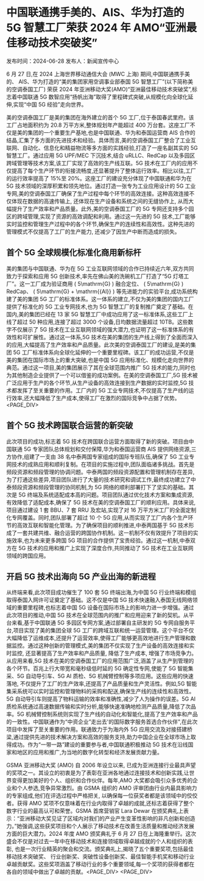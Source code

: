 # 中国联通携手美的、AIS、华为打造的 5G 智慧工厂荣获 2024 年 AMO“亚洲最佳移动技术突破奖”

发布时间：2024-06-28 发布人：新闻宣传中心

6 月 27 日,在 2024 上海世界移动通信大会 (MWC 上海) 期间,中国联通携手美的、 AIS、华为打造的“美的集团家用空调事业部泰国 5G 智慧工厂”(以下简称美的空调泰国工厂) 荣获 2024 年亚洲移动大奖(AMO)“亚洲最佳移动技术突破奖”,标志着中国联通 5G 数智应用“扬帆出海”取得了里程碑式突破,从规模化向全球化延伸,实现“中国 5G 经验”走向世界。

美的空调泰国工厂是美的集团在海外建立的首个 5G 工厂,位于泰国春武里府。该工厂占地面积约为 20.8 万平方米,整体规划年产能超过 400 万台套。这座工厂不仅是美的集团的一个重要生产基地,也是中国联通、华为和泰国运营商 AIS 合作的结晶,汇集了多方面的先进技术和经验。具体而言,美的空调泰国工厂整合了工业互联网、自动化、信息化和精益物流等多方面的实践经验,打造了一座名副其实的 5G 智慧工厂。通过应用 5G UPF/MEC 下沉技术,结合 uRLLC、RedCap 以及多园区跨域管理等技术方案,该工厂实现了高效的生产线互联。5G 技术在工厂内的应用不仅提高了每个生产环节的衔接流畅度,还显著提升了整体运行效率。相比以往,工厂的运行效率提高了 15%至 20%。这座工厂的建设充分体现了中国联通和华为在 5G 技术领域的深厚积累和领先地位。通过打造一张专为工业应用设计的 5G 工业专网,美的空调泰国工厂确保了生产过程中每个环节的高效连接。这种高效连接不仅体现在数据的高速传输上, 还体现在生产设备和系统之间的无缝协作上, 从而大幅提升了生产效率和产品质量。此外,美的空调泰国工厂的 5G 专网还支持多个园区的跨域管理,实现了资源的高效调配和利用。通过这一先进的 5G 技术,工厂能够实时监控和管理生产过程中的各个环节,确保生产的连续性和高效性。这种先进的管理模式不仅提高了工厂的生产能力, 还减少了因生产中断而造成的损失。

## 首个 5G 全球规模化标准化商用新标杆

美的集团与中国联通、华为在 5G 工业互联网领域的合作已持续近六年,双方共同致力于探索和应用 5G 创新技术,率先在佛山美的洗碗机工厂打造了“5G 灯塔工厂”。这一工厂成为验证商用 \( 5\mathrm{G} \) 融合定位、 \( 5\mathrm{G} \) RedCap、 \( 5\mathrm{G} + \mathrm{{Al}} \) 等先进能力的实验平台,成功系统构建了美的集团 5G 工厂的标准体系。这一体系的建立,不仅为美的集团的国内工厂提供了标准化的 5G 工业专网技术,也为 5G 智慧工厂的复制推广奠定了基础。在国内,美的集团已经在 13 家 5G 智慧工厂中成功应用了这一标准体系,这些工厂上线了超过 50 种应用,连接了超过 3000 个设备,日均数据流量超过 10TB。这些数字不仅展示了 5G 技术在工业互联网领域的强大潜力,也证明了这一标准体系的有效性和可扩展性。通过这一体系,5G 技术在美的集团的生产线上得到了全面而深入的应用,大幅提高了生产效率和产品质量。此次美的空调泰国工厂的建设,是美的集团 5G 工厂标准体系向全球化延伸的一个重要里程碑。该工厂的成功运营,不仅是美的集团在国际市场上的重大突破,也是中国 5G 应用标准化、规模化走向世界的典范。通过这一项目,美的集团展示了其在全球范围内推广 5G 技术的能力,同时也为其他制造企业提供了一个可以借鉴的成功案例。在美的空调泰国工厂,5G 技术被广泛应用于生产的各个环节,从生产设备的高效连接到生产数据的实时监控,5G 技术都发挥了至关重要的作用。工厂内的 5G 工业专网技术,不仅提高了生产线的运行效率,还大幅降低了生产成本,使得工厂在激烈的国际竞争中占据了优势。<PAGE_DIV> 

## 首个 5G 技术跨国联合运营的新突破

此次项目的成功,标志着 5G 技术在跨国联合运营方面取得了新的突破。项目由中国联通 5G 专家团队总体规划和交付保障,华为和泰国运营商 AIS 提供网络资源,三方协作,组建了一支由 38 名中泰两国专家组成的国际专班队伍,确保了 5G 工业专网技术的成熟应用和顺利复制。在项目的实施过程中,团队面临诸多挑战。首先是频段资源和频段管理的协调问题。中泰两国的频段资源配置和管理机制存在差异,为了打通这些差异,项目团队进行了大量的技术研究和调试工作,最终成功建立了中泰频段资源和频段管理的协同机制,为 5G 网络的顺利部署打下了坚实的基础。其次是 5G 终端及系统适配成本高的问题。项目团队通过优化技术方案和集成资源,有效降低了适配成本,确保了 5G 技术在美的空调泰国工厂的顺利应用。具体来说,项目通过建设 1 套 BBU、7 套 RRU 及宏站,实现了对 16 万平方米工厂的全面定制化专网覆盖。同时,团队部署了超过 10 个 5G 应用,从而实现了工厂内各个生产环节的高效互联和智能化管理。为了确保项目的顺利推进,中泰两国基于 5G 技术形成了一套共建共维、融合运营的跨国协作机制。这一机制不仅有效提升了项目的实施效率,也为未来更多跨国 5G 项目的合作提供了宝贵经验。通过这一机制,中泰双方在 5G 技术的应用和推广上实现了深度合作,共同推动了 5G 技术在工业互联网领域的跨国应用。

## 开启 5G 技术出海向 5G 产业出海的新进程

从终端来看,此次项目成功催生了 100 套 5G 终端出海,为中国 5G 行业终端和模组取得泰国入网许可证奠定了基础。这不仅是中国 5G 技术快速融入泰国无线网络领域的重要里程碑,也标志着中国 5G 设备在国际市场上的影响力进一步增强。通过此次项目的推动,中国 5G 技术在全球范围内的推广和应用迎来了新的契机。从平台来看,基于中国联通 5G 多园区专网方案,通过部署自主研发的 5G 专网自服务平台,项目实现了美的集团全球 5G 工厂的跨域互联和统一运营管理。这个平台不仅大幅降低了运维成本,还提升了运营效率,使得工厂能够更高效地进行生产管理和数据监控。通过这种创新的管理模式,美的集团不仅实现了生产设备的高效连接和实时监控, 还显著提高了生产效率和产品质量, 降低了生产成本, 增强了市场竞争力。从应用来看,5G 技术在美的空调泰国工厂的应用范围广泛,涵盖了从生产到管理的各个环节。百兆上行大带宽和毫秒级低时延的 5G 确定性专网,使能了 5G 智能集采、5G 自动导引车、5G AI 质检、5G 机械臂控制等多项应用。这些应用的快速落地, 不仅提升了工厂的生产效率,还提高了产品质量和生产灵活性。例如,5G 智能集采系统可以实时监控和管理物料的采购和配送,确保生产线的连续性和高效性。5G 自动导引车则提高了物料运输的效率和准确性,减少了人为操作的误差。5G AI 质检系统通过高速数据传输和实时分析,能够快速准确地检测产品质量,降低了次品率。5G 机械臂控制系统则实现了生产线的自动化和智能化,提高了生产效率和产品的一致性。中国联通作为“中资企业”走出去'的国际数字服务首选合作伙伴",在此次项目中发挥了至关重要的作用。联通致力于为海内外 5G 应用交流及对接搭建桥梁,通过提供先进的技术解决方案和高效的服务支持,助力中国企业在全球市场上取得成功。作为“一带一路”建设的重要参与者,中国联通积极推动 5G 技术在沿线国家和地区的应用和推广,为当地的数字化转型和经济发展贡献力量。

GSMA 亚洲移动大奖 (AMO) 自 2006 年设立以来, 已成为亚洲连接行业最具声望的奖项之一。其设立的初衷是为了表彰在亚洲各地通过连接技术和创新实践,让世界变得更加美好的个人、组织和合作伙伴。每年,AMO 大奖都会吸引众多优秀的企业和个人参选,竞争异常激烈。由 GSMA 组织的 AMO 评审团由行业内最具影响力的专家组成,他们在评选过程中严格把关, 以确保每一位获奖者都是该领域中的佼佼者。获得 AMO 奖项不仅意味着在行业内取得了卓越的成就,还标志着获得了整个数字行业的最高认可和荣誉。GSMA 首席营销官 Lara Dewar 在颁奖典礼上表示：“亚洲移动大奖见证了区域内对我们的产业产生变革性影响的非凡创新和创造力。”她强调,这些获奖项目和个人展示了移动技术在改善生活质量和推动经济发展方面的巨大潜力。2024 年度 AMO 颁奖典礼于 6 月 27 日在上海隆重举行。这次盛会不仅是对过去一年中在移动技术和连接领域取得卓越成就的个人和组织的表彰, 也是一次行业精英的聚会和交流。颁奖典礼上,揭晓了五个重要奖项,包括最佳移动技术突破奖、 行业创新奖、突破性设备创新奖、最佳智能手机奖和移动行业卓越贡献奖。这些奖项涵盖了移动行业的多个重要领域,每一个奖项的获得者都在各自的领域中做出了卓越的贡献。<PAGE_DIV> <PAGE_DIV> 